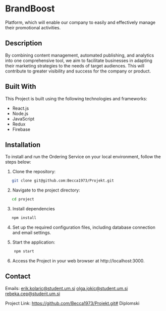 # BrandBoost

Platform, which will enable our company to easily and effectively manage their promotional activities.

## Description

By combining content management, automated publishing, and analytics into one comprehensive tool, we aim to facilitate businesses in adapting their marketing strategies to the needs of target audiences. This will contribute to greater visibility and success for the company or product.

## Built With

This Project is built using the following technologies and frameworks:

- React.js
- Node.js
- JavaScript
- Redux
- Firebase


<!-- GETTING STARTED -->

## Installation

To install and run the Ordering Service on your local environment, follow the steps below:

1. Clone the repository:

```sh
   git clone git@github.com:Becca1973/Projekt.git
```

2. Navigate to the project directory:

```sh
   cd project
```

3. Install dependencies

```sh
   npm install
```

4. Set up the required configuration files, including database connection and email settings.

5. Start the application:

```sh
    npm start
```

6. Access the Project in your web browser at http://localhost:3000.


<!-- CONTACT -->

## Contact

Emails: erik.kolaric@student.um.si olga.jokic@student.um.si rebeka.cep@student.um.si

Project Link: https://github.com/Becca1973/Projekt.git# Diplomski
